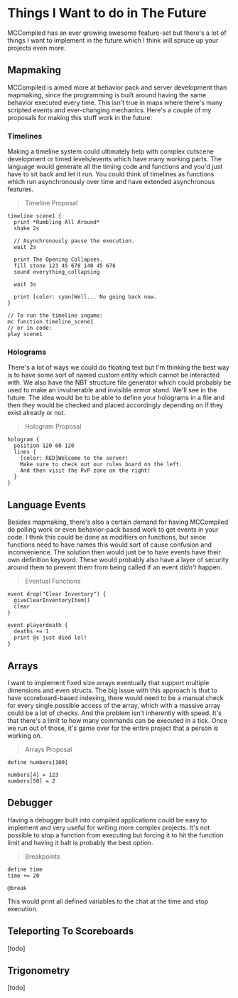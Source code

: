 # Things I Want to do in The Future
MCCompiled has an ever growing awesome feature-set but there's a lot of things I want to implement
in the future which I think will spruce up your projects even more.

## Mapmaking
MCCompiled is aimed more at behavior pack and server development than mapmaking, since the
programming is built around having the same behavior executed every time. This isn't true
in maps where there's many scripted events and ever-changing mechanics.
Here's a couple of my proposals for making this stuff work in the future:

### Timelines
Making a timeline system could ultimately help with complex cutscene development or timed
levels/events which have many working parts. The language would generate all the timing code
and functions and you'd just have to sit back and let it run. You could think of timelines
as functions which run asynchronously over time and have extended asynchronous features.
> Timeline Proposal
```
timeline scene1 {
  print *Rumbling All Around*
  shake 2s
  
  // Asynchronously pause the execution.
  wait 2s
  
  print The Opening Collapses.
  fill stone 123 45 678 140 45 678
  sound everything_collapsing
  
  wait 3s
  
  print [color: cyan]Well... No going back now.
}

// To run the timeline ingame:
mc function timeline_scene1
// or in code:
play scene1
```

### Holograms
There's a lot of ways we could do floating text but I'm thinking the best way is to have some sort of
named custom entity which cannot be interacted with. We also have the NBT structure file generator
which could probably be used to make an invulnerable and invisible armor stand. We'll see in the future.
The idea would be to be able to define your holograms in a file and then they would be checked and placed
accordingly depending on if they exist already or not.
> Hologram Proposal
```
hologram {
  position 120 60 120
  lines {
    [color: RED]Welcome to the server!
    Make sure to check out our rules board on the left.
    And then visit the PvP zone on the right!
  }
}
```

## Language Events
Besides mapmaking, there's also a certain demand for having MCCompiled do polling work or even
behavior-pack based work to get events in your code. I think this could be done as modifiers on
functions, but since functions need to have names this would sort of cause confusion and
inconvenience. The solution then would just be to have events have their own definition keyword.
These would probably also have a layer of security around them to prevent them from being called
if an event *didn't* happen.
> Eventual Functions
```
event drop("Clear Inventory") {
  giveClearInventoryItem()
  clear
}
```
```
event playerdeath {
  deaths += 1
  print @s just died lol!
}
```

## Arrays
I want to implement fixed size arrays eventually that support multiple dimensions and even structs.
The big issue with this approach is that to have scoreboard-based indexing, there would need to be
a manual check for every single possible access of the array, which with a massive array could be
a lot of checks. And the problem isn't inherently with speed. It's that there's a limit to how many
commands can be executed in a tick. Once we run out of those, it's game over for the entire project
that a person is working on.
> Arrays Proposal
```
define numbers[100]

numbers[4] = 123
numbers[50] = 2
```

## Debugger
Having a debugger built into compiled applications could be easy to implement and very useful for
writing more complex projects. It's not possible to stop a function from executing but forcing it
to hit the function limit and having it halt is probably the best option.
> Breakpoints
```
define time
time += 20

@break
```
This would print all defined variables to the chat at the time and stop execution.

## Teleporting To Scoreboards
[todo]

## Trigonometry
[todo]
